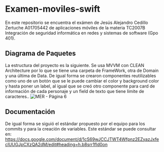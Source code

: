 # Examen-moviles-swift
En este repositorio se encuentra el exámen de Jesús Alejandro Cedillo Zertuche A01705442 de aplicaciones móviles de la materia TC2007B Integración de seguridad informática en redes y sistemas de software (Gpo 401). 


## Diagrama de Paquetes
La estructura del proyecto es la siguiente. Se usa MVVM con CLEAN Architecture por lo que se tiene una carpeta de FrameWork, otra de Domain y una última de Data. De igual forma se crearon componentes reutilizables como uno de un botón que se le puede cambiar el color y background color y hasta poner un label, al igual que se creó otro componente para card de información de cada personaje y un field de texto que tiene límite de caracteres..
![MER - Página 6](https://github.com/user-attachments/assets/e89350ee-d86c-433f-9ac7-acbae96b727c)

## Documentación
De igual forma se siguió el estándar propuesto por el equipo para los commits y para la creación de variables. Este estándar se puede consultar en: 
https://docs.google.com/document/d/1cS69wJCCJTWT4Wfpnz2EZyazJxfeclUUGJpCXzQA2dM/edit#heading=h.b8srr1fld0on 
